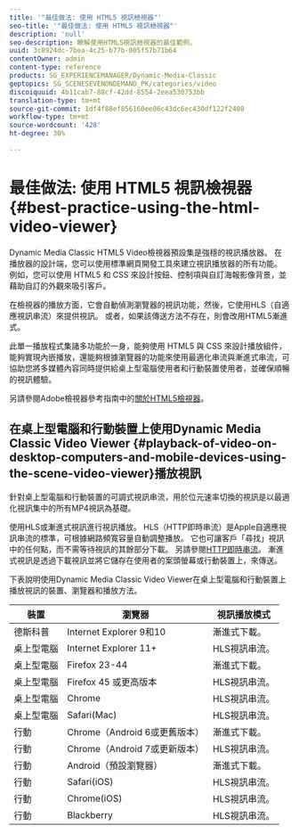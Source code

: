 ```yaml
---
title: '"最佳做法: 使用 HTML5 視訊檢視器"'
seo-title: '"最佳做法: 使用 HTML5 視訊檢視器"'
description: 'null'
seo-description: 瞭解使用HTML5視訊檢視器的最佳範例。
uuid: 3c8924dc-7bea-4c25-b77b-005f57b71b64
contentOwner: admin
content-type: reference
products: SG_EXPERIENCEMANAGER/Dynamic-Media-Classic
geptopics: SG_SCENESEVENONDEMAND_PK/categories/video
discoiquuid: 4b11cab7-88cf-42dd-8554-2eea530753bb
translation-type: tm+mt
source-git-commit: 1df4f88ef856160ee06c43dc6ec430df122f2408
workflow-type: tm+mt
source-wordcount: '428'
ht-degree: 30%

---
```



# 最佳做法: 使用 HTML5 視訊檢視器{#best-practice-using-the-html-video-viewer}

Dynamic Media Classic HTML5 Video檢視器預設集是強穩的視訊播放器。 在播放器的設計端，您可以使用標準網頁開發工具來建立視訊播放器的所有功能。 例如，您可以使用 HTML5 和 CSS 來設計按鈕、控制項與自訂海報影像背景，並藉助自訂的外觀來吸引客戶。

在檢視器的播放方面，它會自動偵測瀏覽器的視訊功能，然後，它使用HLS（自適應視訊串流）來提供視訊。 或者，如果該傳送方法不存在，則會改用HTML5漸進式。

此單一播放程式集諸多功能於一身，能夠使用 HTML5 與 CSS 來設計播放組件，能夠實現內嵌播放，還能夠根據瀏覽器的功能來使用最適化串流與漸進式串流，可協助您將多媒體內容同時提供給桌上型電腦使用者和行動裝置使用者，並確保順暢的視訊體驗。

另請參閱Adobe檢視器參考指南中的[關於HTML5檢視器](https://docs.adobe.com/content/help/en/dynamic-media-developer-resources/library/viewers-for-aem-assets-only/c-html5-aem-asset-viewers.html)。

## 在桌上型電腦和行動裝置上使用Dynamic Media Classic Video Viewer {#playback-of-video-on-desktop-computers-and-mobile-devices-using-the-scene-video-viewer}播放視訊

針對桌上型電腦和行動裝置的可調式視訊串流，用於位元速率切換的視訊是以最適化視訊集中的所有MP4視訊為基礎。

使用HLS或漸進式視訊進行視訊播放。 HLS（HTTP即時串流）是Apple自適應視訊串流的標準，可根據網路頻寬容量自動調整播放。 它也可讓客戶「尋找」視訊中的任何點，而不需等待視訊的其餘部分下載。 另請參閱[HTTP即時串流](https://developer.apple.com/streaming/)。 漸進式視訊是透過下載視訊並將它儲存在使用者的案頭螢幕或行動裝置上，來傳送。

下表說明使用Dynamic Media Classic Video Viewer在桌上型電腦和行動裝置上播放視訊的裝置、瀏覽器和播放方法。

| 裝置 | 瀏覽器 | 視訊播放模式 |
|--- |--- |--- |
| 德斯科普 | Internet Explorer 9和10 | 漸進式下載。 |
| 桌上型電腦 | Internet Explorer 11+ | HLS視訊串流。 |
| 桌上型電腦 | Firefox 23-44 | 漸進式下載。 |
| 桌上型電腦 | Firefox 45 或更高版本 | HLS視訊串流。 |
| 桌上型電腦 | Chrome | HLS視訊串流。 |
| 桌上型電腦 | Safari(Mac) | HLS視訊串流。 |
| 行動 | Chrome（Android 6或更舊版本） | 漸進式下載。 |
| 行動 | Chrome（Android 7或更新版本） | HLS視訊串流。 |
| 行動 | Android（預設瀏覽器） | 漸進式下載。 |
| 行動 | Safari(iOS) | HLS視訊串流。 |
| 行動 | Chrome(iOS) | HLS視訊串流。 |
| 行動 | Blackberry | HLS視訊串流。 |
